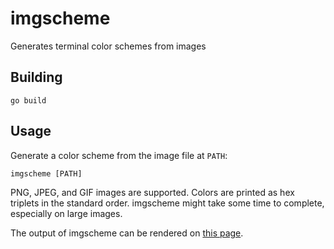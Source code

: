 imgscheme
=========

Generates terminal color schemes from images

Building
--------

    go build

Usage
-----

Generate a color scheme from the image file at `PATH`:

    imgscheme [PATH]

PNG, JPEG, and GIF images are supported. Colors are printed as hex triplets in
the standard order. imgscheme might take some time to complete, especially on
large images.

The output of imgscheme can be rendered on
[this page](https://wwalexander.github.io/imgscheme/).
